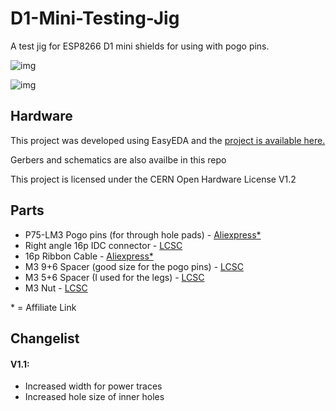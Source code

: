 # D1-Mini-Testing-Jig
A test jig for ESP8266 D1 mini shields for using with pogo pins.

![img](https://i.imgur.com/SXdKwkn.png)

![img](https://i.imgur.com/pWJQMGF.png)

## Hardware 

This project was developed using EasyEDA and the [project is available here.](https://easyeda.com/ecenuig/d1-mini-testing-jig)

Gerbers and schematics are also availbe in this repo

This project is licensed under the CERN Open Hardware License V1.2

## Parts

- P75-LM3 Pogo pins (for through hole pads) - [Aliexpress\*](https://s.click.aliexpress.com/e/_d75ommo)
- Right angle 16p IDC connector - [LCSC](https://lcsc.com/product-detail/IDC-Connectors_BOOMELE-Boom-Precision-Elec-C9142_C9142.html)
- 16p Ribbon Cable - [Aliexpress\*](https://s.click.aliexpress.com/e/_dXSWn8u)
- M3 9+6 Spacer (good size for the pogo pins) - [LCSC](https://lcsc.com/product-detail/Studs_Made-in-China-M3-9-6_C79822.html)
- M3 5+6 Spacer (I used for the legs) - [LCSC](https://lcsc.com/product-detail/Studs_Made-in-China-C87703_C87703.html)
- M3 Nut - [LCSC](https://lcsc.com/product-detail/Screw_Made-in-China-Made-in-China-M3Nuts-6Angle-stainless-steel_C24866.html)

\* = Affiliate Link

## Changelist

#### V1.1:
- Increased width for power traces
- Increased hole size of inner holes
